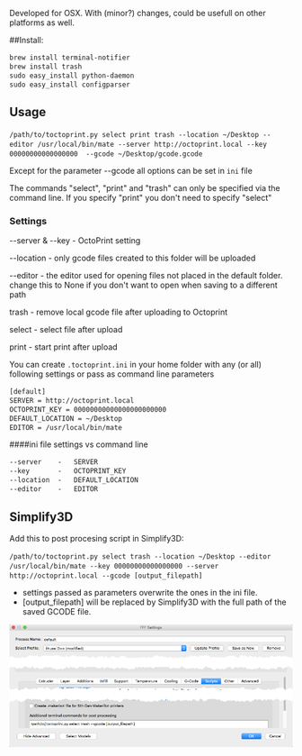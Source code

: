 Developed for OSX. With (minor?) changes, could be usefull on other platforms as well.

##Install:

```
brew install terminal-notifier
brew install trash
sudo easy_install python-daemon
sudo easy_install configparser
```

## Usage

`/path/to/toctoprint.py select print trash --location ~/Desktop --editor /usr/local/bin/mate --server http://octoprint.local --key 00000000000000000  --gcode ~/Desktop/gcode.gcode`

Except for the parameter --gcode all options can be set in `ini` file

The commands "select", "print" and "trash" can only be specified via the command line. If you specify "print" you don't need to specify "select"

### Settings
--server & --key - OctoPrint setting

--location - only gcode files created to this folder will be uploaded

--editor - the editor used for opening files not placed in the default folder. change this to None if you don't want to open when saving to a different path

trash - remove local gcode file after uploading to Octoprint

select - select file after upload

print - start print after upload

You can create `.toctoprint.ini` in your home folder with any (or all) following settings or pass as command line parameters

```
[default]
SERVER = http://octoprint.local
OCTOPRINT_KEY = 00000000000000000000000
DEFAULT_LOCATION = ~/Desktop
EDITOR = /usr/local/bin/mate
```

####ini file settings vs command line

```
--server    -   SERVER
--key       -   OCTOPRINT_KEY
--location  -   DEFAULT_LOCATION
--editor    -   EDITOR
```

## Simplify3D

Add this to post procesing script in Simplify3D:

`/path/to/toctoprint.py select trash --location ~/Desktop --editor /usr/local/bin/mate --key 00000000000000000 --server http://octoprint.local --gcode [output_filepath]`

- settings passed as parameters overwrite the ones in the ini file.
- [output_filepath] will be replaced by Simplify3D with the full path of the saved GCODE file.


![screenshot](screenshot_1.png)

